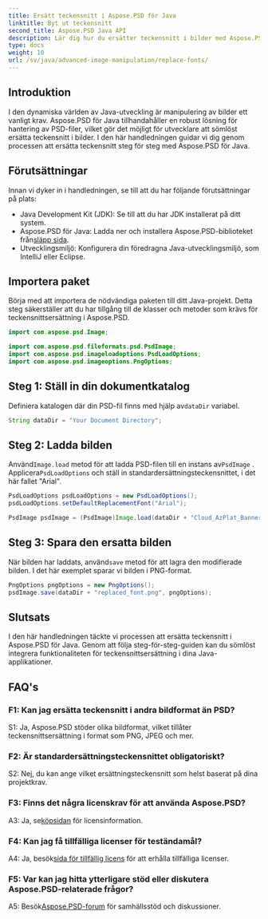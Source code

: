 ```yaml
---
title: Ersätt teckensnitt i Aspose.PSD för Java
linktitle: Byt ut teckensnitt
second_title: Aspose.PSD Java API
description: Lär dig hur du ersätter teckensnitt i bilder med Aspose.PSD för Java. Följ vår steg-för-steg-guide för effektiv teckensnittsmanipulation.
type: docs
weight: 10
url: /sv/java/advanced-image-manipulation/replace-fonts/
---
```

## Introduktion

I den dynamiska världen av Java-utveckling är manipulering av bilder ett vanligt krav. Aspose.PSD för Java tillhandahåller en robust lösning för hantering av PSD-filer, vilket gör det möjligt för utvecklare att sömlöst ersätta teckensnitt i bilder. I den här handledningen guidar vi dig genom processen att ersätta teckensnitt steg för steg med Aspose.PSD för Java.

## Förutsättningar

Innan vi dyker in i handledningen, se till att du har följande förutsättningar på plats:

- Java Development Kit (JDK): Se till att du har JDK installerat på ditt system.
-  Aspose.PSD för Java: Ladda ner och installera Aspose.PSD-biblioteket från[släpp sida](https://releases.aspose.com/psd/java/).
- Utvecklingsmiljö: Konfigurera din föredragna Java-utvecklingsmiljö, som IntelliJ eller Eclipse.

## Importera paket

Börja med att importera de nödvändiga paketen till ditt Java-projekt. Detta steg säkerställer att du har tillgång till de klasser och metoder som krävs för teckensnittsersättning i Aspose.PSD.

```java
import com.aspose.psd.Image;

import com.aspose.psd.fileformats.psd.PsdImage;
import com.aspose.psd.imageloadoptions.PsdLoadOptions;
import com.aspose.psd.imageoptions.PngOptions;
```

## Steg 1: Ställ in din dokumentkatalog

 Definiera katalogen där din PSD-fil finns med hjälp av`dataDir` variabel.

```java
String dataDir = "Your Document Directory";
```

## Steg 2: Ladda bilden

 Använd`Image.load` metod för att ladda PSD-filen till en instans av`PsdImage` . Applicera`PsdLoadOptions` och ställ in standardersättningsteckensnittet, i det här fallet "Arial".

```java
PsdLoadOptions psdLoadOptions = new PsdLoadOptions(); 
psdLoadOptions.setDefaultReplacementFont("Arial");

PsdImage psdImage = (PsdImage)Image.load(dataDir + "Cloud_AzPlat_Banner3A_SB_EN_US_160x600_chinese_font.psd", psdLoadOptions);
```

## Steg 3: Spara den ersatta bilden

 När bilden har laddats, använd`save` metod för att lagra den modifierade bilden. I det här exemplet sparar vi bilden i PNG-format.

```java
PngOptions pngOptions = new PngOptions();
psdImage.save(dataDir + "replaced_font.png", pngOptions);
```

## Slutsats

I den här handledningen täckte vi processen att ersätta teckensnitt i Aspose.PSD för Java. Genom att följa steg-för-steg-guiden kan du sömlöst integrera funktionaliteten för teckensnittsersättning i dina Java-applikationer.

## FAQ's

### F1: Kan jag ersätta teckensnitt i andra bildformat än PSD?

S1: Ja, Aspose.PSD stöder olika bildformat, vilket tillåter teckensnittsersättning i format som PNG, JPEG och mer.

### F2: Är standardersättningsteckensnittet obligatoriskt?

S2: Nej, du kan ange vilket ersättningsteckensnitt som helst baserat på dina projektkrav.

### F3: Finns det några licenskrav för att använda Aspose.PSD?

 A3: Ja, se[köpsidan](https://purchase.aspose.com/buy) för licensinformation.

### F4: Kan jag få tillfälliga licenser för teständamål?

 A4: Ja, besök[sida för tillfällig licens](https://purchase.aspose.com/temporary-license/) för att erhålla tillfälliga licenser.

### F5: Var kan jag hitta ytterligare stöd eller diskutera Aspose.PSD-relaterade frågor?

 A5: Besök[Aspose.PSD-forum](https://forum.aspose.com/c/psd/34) för samhällsstöd och diskussioner.